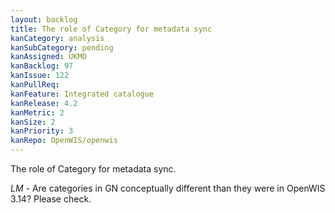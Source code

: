 ```yaml
---
layout: backlog
title: The role of Category for metadata sync
kanCategory: analysis
kanSubCategory: pending
kanAssigned: UKMO
kanBacklog: 97
kanIssue: 122
kanPullReq:
kanFeature: Integrated catalogue
kanRelease: 4.2
kanMetric: 2
kanSize: 2
kanPriority: 3
kanRepo: OpenWIS/openwis
---
```

The role of Category for metadata sync.

*LM* - Are categories in GN conceptually different than they were in OpenWIS 3.14?  Please check.